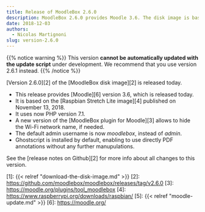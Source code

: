 ```yaml
---
title: Release of MoodleBox 2.6.0
description: MoodleBox 2.6.0 provides Moodle 3.6. The disk image is based on Raspbian Stretch Lite of November 13, 2018.
date: 2018-12-03
authors:
  - Nicolas Martignoni
slug: version-2.6.0
---
```


{{% notice warning %}}
This version __cannot be automatically updated with the update script__ under development. We recommend that you use version 2.6.1 instead.
{{% /notice %}}

[Version 2.6.0][2] of the [MoodleBox disk image][2] is released today.

  - This release provides [Moodle][6] version 3.6, which is released today.
  - It is based on the [Raspbian Stretch Lite image][4] published on November 13, 2018.
  - It uses now PHP version 7.1.
  - A new version of the [MoodleBox plugin for Moodle][3] allows to hide the Wi-Fi network name, if needed.
  - The default admin username is now _moodlebox_, instead of _admin_.
  - Ghostscript is installed by default, enabling to use directly PDF annotations without any further manupulations.

See the [release notes on Github][2] for more info about all changes to this version.

 [1]: {{< relref "download-the-disk-image.md" >}}
 [2]: https://github.com/moodlebox/moodlebox/releases/tag/v2.6.0
 [3]: https://moodle.org/plugins/tool_moodlebox
 [4]: https://www.raspberrypi.org/downloads/raspbian/
 [5]: {{< relref "moodle-update.md" >}}
 [6]: https://moodle.org/

